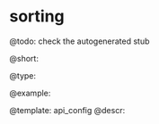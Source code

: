 sorting
=============

@todo:
	check the autogenerated stub


@short:
	

@type:

@example:

@template:	api_config
@descr:



